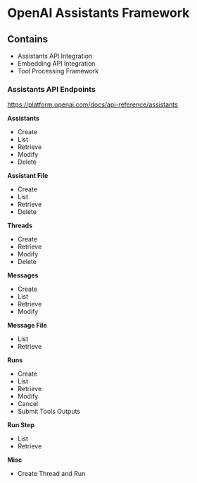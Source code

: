 # OpenAI Assistants Framework

## Contains
- Assistants API Integration
- Embedding API Integration
- Tool Processing Framework


### Assistants API Endpoints
https://platform.openai.com/docs/api-reference/assistants

**Assistants**

- Create
- List
- Retrieve
- Modify
- Delete

**Assistant File**

- Create
- List
- Retrieve
- Delete

**Threads**

- Create
- Retrieve
- Modify
- Delete

**Messages**

- Create
- List
- Retrieve
- Modify

**Message File**

- List
- Retrieve

**Runs**

- Create
- List
- Retrieve
- Modify
- Cancel
- Submit Tools Outputs

**Run Step**

- List
- Retrieve

**Misc**

- Create Thread and Run
